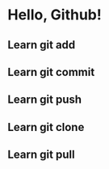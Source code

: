 # Hello, Github!

## Learn git add

## Learn git commit

## Learn git push

## Learn git clone

## Learn git pull
